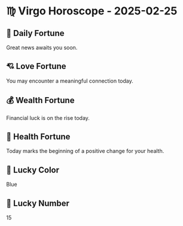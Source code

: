 # ♍ Virgo Horoscope - 2025-02-25

## 🎯 Daily Fortune

Great news awaits you soon.

## 💘 Love Fortune

You may encounter a meaningful connection today.

## 💰 Wealth Fortune

Financial luck is on the rise today.

## 🌱 Health Fortune

Today marks the beginning of a positive change for your health.

## 🎨 Lucky Color

Blue

## 🔢 Lucky Number

15
